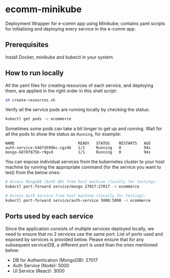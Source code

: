 # ecomm-minikube
Deployment Wrapper for e-comm app using Minikube; contains yaml scripts for initialising and deploying every service in the e-comm app.

## Prerequisites
Install Docker, minikube and kubectl in your system.

## How to run locally
All the yaml files for creating resources of each service, and deploying them, are applied in the right order in this shell script: 
```sh
sh create-resources.sh
```

Verify all the service pods are running locally by checking the status:
```sh
kubectl get pods -n ecommerce
```

Sometimes some pods can take a bit longer to get up and running. Wait for all the pods to show the status as `Running`, for example:
```
NAME                            READY   STATUS    RESTARTS   AGE
auth-service-546fd5996c-cgz46   1/1     Running   0          94s
mongo-6878f875b-r9gvd           1/1     Running   0          94s
```

You can expose individual services from the kubernetes cluster to your host machine by running the appropriate command (for the service you want to test) from the below ones:
```sh
# Access MongoDB (Auth DB) from host machine (locally for testing):
kubectl port-forward service/mongo 27017:27017 -n ecommerce

# Access Auth Service from host machine (locally for testing):
kubectl port-forward service/auth-service 5000:5000 -n ecommerce
```

## Ports used by each service
Since the application consists of multiple services deployed locally, we need to ensure that no 2 services use the same port. List of ports used and exposed by services is provided below. Please ensure that for any subsequent service/DB, a different port is used than the ones mentioned below:

- DB for Authentication (MongoDB): 27017
- Auth Service (Node): 5000
- UI Service (React): 3000
